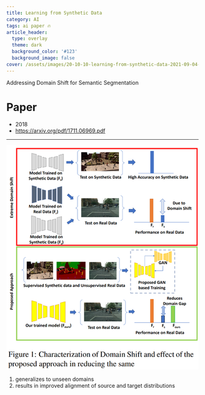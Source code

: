 ```yaml
---
title: Learning from Synthetic Data
category: AI
tags: ai paper 🔥
article_header:
  type: overlay
  theme: dark
  background_color: '#123'
  background_image: false
cover: /assets/images/20-10-10-learning-from-synthetic-data-2021-09-04-19-01-43.png
---
```


Addressing Domain Shift for Semantic Segmentation

<!--more-->

# Paper

- 2018
- https://arxiv.org/pdf/1711.06969.pdf

---

![](/assets/images/20-10-10-learning-from-synthetic-data-2021-09-04-19-01-43.png)

1. generalizes to unseen domains 
2. results in improved alignment of source and target distributions